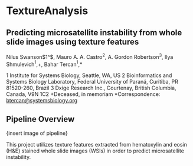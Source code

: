 # TextureAnalysis
## Predicting microsatellite instability from whole slide images using texture features

Nilus Swanson$1^$, Mauro A. A. Castro$^2$, A. Gordon Robertson$^3$, Ilya Shmulevich$^1$,+, Bahar Tercan$^1$,*   

1 Institute for Systems Biology, Seattle, WA, US
2 Bioinformatics and Systems Biology Laboratory, Federal University of Paraná, Curitiba, PR       81520-260, Brazil
3 Dxige Research Inc., Courtenay, British Columbia, Canada, V9N 1C2
+Deceased, in memoriam
*Correspondence: btercan@systemsbiology.org


## Pipeline Overview
{insert image of pipeline}

This project utilizes texture features extracted from hematoxylin and eosin (H&E) stained whole slide images (WSIs) in order to predict microsatellite instability.  
